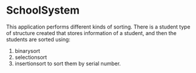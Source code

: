 # SchoolSystem

This application performs different kinds of sorting. 
There is a student type of structure created that stores information of a student, and then the students are sorted using:
1. binarysort
2. selectionsort
3. insertionsort
to sort them by serial number.
